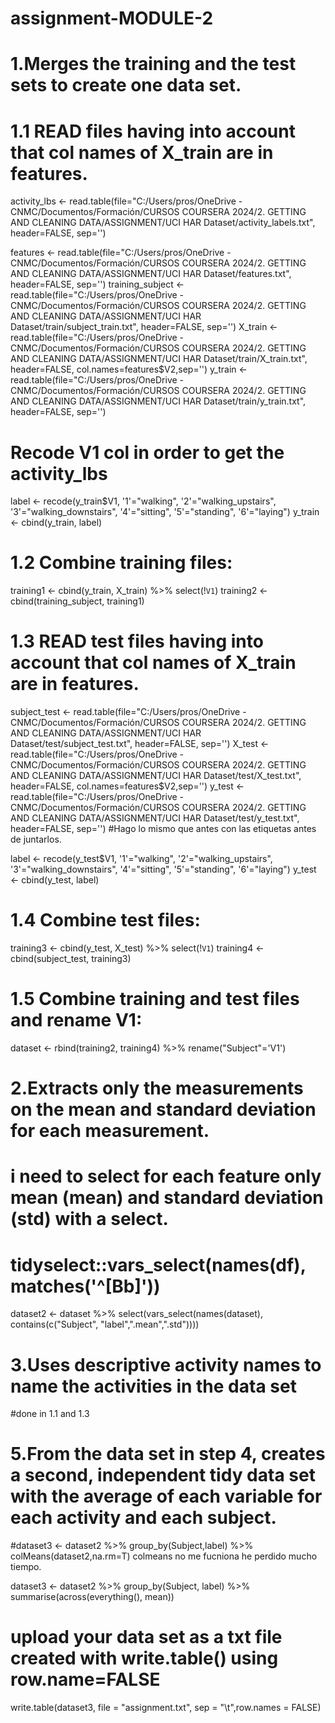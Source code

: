 # assignment-MODULE-2

# 1.Merges the training and the test sets to create one data set.

# 1.1 READ files having into account that col names of X_train are in features.

activity_lbs <- read.table(file="C:/Users/pros/OneDrive - CNMC/Documentos/Formación/CURSOS COURSERA 2024/2. GETTING AND CLEANING DATA/ASSIGNMENT/UCI HAR Dataset/activity_labels.txt",
                           header=FALSE, sep='')

features <- read.table(file="C:/Users/pros/OneDrive - CNMC/Documentos/Formación/CURSOS COURSERA 2024/2. GETTING AND CLEANING DATA/ASSIGNMENT/UCI HAR Dataset/features.txt",
                       header=FALSE, sep='')
training_subject <- read.table(file="C:/Users/pros/OneDrive - CNMC/Documentos/Formación/CURSOS COURSERA 2024/2. GETTING AND CLEANING DATA/ASSIGNMENT/UCI HAR Dataset/train/subject_train.txt",
                                header=FALSE, sep='')
X_train <- read.table(file="C:/Users/pros/OneDrive - CNMC/Documentos/Formación/CURSOS COURSERA 2024/2. GETTING AND CLEANING DATA/ASSIGNMENT/UCI HAR Dataset/train/X_train.txt",
                               header=FALSE, col.names=features$V2,sep='')
y_train <- read.table(file="C:/Users/pros/OneDrive - CNMC/Documentos/Formación/CURSOS COURSERA 2024/2. GETTING AND CLEANING DATA/ASSIGNMENT/UCI HAR Dataset/train/y_train.txt",
                      header=FALSE, sep='')

# Recode V1 col in order to get the activity_lbs
label <- recode(y_train$V1, '1'="walking", '2'="walking_upstairs", '3'="walking_downstairs", '4'="sitting", '5'="standing", '6'="laying")
y_train <- cbind(y_train, label)

# 1.2 Combine training files:

training1 <- cbind(y_train, X_train) %>% select(!`V1`) 
training2 <- cbind(training_subject, training1)

# 1.3 READ test files having into account that col names of X_train are in features.

subject_test <- read.table(file="C:/Users/pros/OneDrive - CNMC/Documentos/Formación/CURSOS COURSERA 2024/2. GETTING AND CLEANING DATA/ASSIGNMENT/UCI HAR Dataset/test/subject_test.txt",
                               header=FALSE, sep='')
X_test <- read.table(file="C:/Users/pros/OneDrive - CNMC/Documentos/Formación/CURSOS COURSERA 2024/2. GETTING AND CLEANING DATA/ASSIGNMENT/UCI HAR Dataset/test/X_test.txt",
                      header=FALSE, col.names=features$V2,sep='')
y_test <- read.table(file="C:/Users/pros/OneDrive - CNMC/Documentos/Formación/CURSOS COURSERA 2024/2. GETTING AND CLEANING DATA/ASSIGNMENT/UCI HAR Dataset/test/y_test.txt",
                      header=FALSE, sep='')
#Hago lo mismo que antes con las etiquetas antes de juntarlos.

label <- recode(y_test$V1, '1'="walking", '2'="walking_upstairs", '3'="walking_downstairs", '4'="sitting", '5'="standing", '6'="laying")
y_test <- cbind(y_test, label)

# 1.4 Combine test files:

training3 <- cbind(y_test, X_test) %>% select(!`V1`) 
training4 <- cbind(subject_test, training3)

# 1.5 Combine training and test files and rename V1:

dataset <- rbind(training2, training4) %>% rename("Subject"='V1')



# 2.Extracts only the measurements on the mean and standard deviation for each measurement.

# i need to select for each feature only mean (mean) and standard deviation (std) with a select.

# tidyselect::vars_select(names(df), matches('^[Bb]'))

dataset2 <- dataset %>% select(vars_select(names(dataset), contains(c("Subject", "label",".mean",".std"))))

# 3.Uses descriptive activity names to name the activities in the data set

#done in 1.1 and 1.3

# 5.From the data set in step 4, creates a second, independent tidy data set with the average of each variable for each activity and each subject.

#dataset3 <- dataset2 %>% group_by(Subject,label) %>% colMeans(dataset2,na.rm=T) colmeans no me fucniona he perdido mucho tiempo.

dataset3 <- dataset2 %>%  group_by(Subject, label) %>% summarise(across(everything(), mean))

# upload your data set as a txt file created with write.table() using row.name=FALSE 

write.table(dataset3, file = "assignment.txt", sep = "\t",row.names = FALSE)
